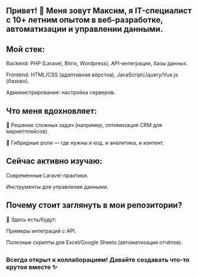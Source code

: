 ## Привет! 👋 Меня зовут Максим, я IT-специалист с 10+ летним опытом в веб-разработке, автоматизации и управлении данными.


## 

## Мой стек:

Backend: PHP (Laravel, Bitrix, Wordpress), API-интеграции, базы данных.

Frontend: HTML/CSS (адаптивная вёрстка), JavaScript/Jquery/Vue.js (базово).

Администрирование: настройка серверов.


## 

## Что меня вдохновляет:

🔹 Решение сложных задач (например, оптимизация CRM для маркетплейсов).

🔹 Гибридные роли — где нужны и код, и аналитика, и контент.


## 

## Сейчас активно изучаю:

Современные Laravel-практики.

Инструменты для управления данными.


## 

## Почему стоит заглянуть в мои репозитории?

🚀 Здесь есть/будут:

Примеры интеграций с API.

Полезные скрипты для Excel/Google Sheets (автоматизация отчётов).



## 

### Всегда открыт к коллаборациям! Давайте создавать что-то крутое вместе ✨
